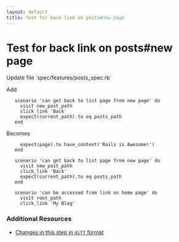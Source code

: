 ```yaml
---
layout: default
title: Test for back link on posts#new page
---
```


<h1 id="main">Test for back link on posts#new page</h1>
Update file `spec/features/posts_spec.rb`

Add
<pre><code>   scenario &#39;can get back to list page from new page&#39; do
     visit new_post_path
     click_link &#39;Back&#39;
     expect(current_path).to eq posts_path
   end</code></pre>


Becomes
<pre><code>     expect(page).to have_content(&#39;Rails is Awesome!&#39;)
   end
&nbsp;
   scenario &#39;can get back to list page from new page&#39; do
     visit new_post_path
     click_link &#39;Back&#39;
     expect(current_path).to eq posts_path
   end
&nbsp;
   scenario &#39;can be accessed from link on home page&#39; do
     visit root_path
     click_link &#39;My Blog&#39;
</code></pre>



### Additional Resources

* [Changes in this step in `diff` format](https://github.com/stevenhallen/rails_getting_started_bdd/commit/e1a5b5520d585bf0e2441419bf8f9854ea82c7d7)


